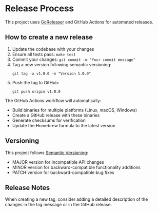 # Release Process

This project uses [GoReleaser](https://goreleaser.com/) and GitHub Actions for automated releases.

## How to create a new release

1. Update the codebase with your changes
2. Ensure all tests pass: `make test`
3. Commit your changes: `git commit -m "Your commit message"`
4. Tag a new version following semantic versioning:
   ```
   git tag -a v1.0.0 -m "Version 1.0.0"
   ```
5. Push the tag to GitHub:
   ```
   git push origin v1.0.0
   ```

The GitHub Actions workflow will automatically:
- Build binaries for multiple platforms (Linux, macOS, Windows)
- Create a GitHub release with these binaries
- Generate checksums for verification
- Update the Homebrew formula to the latest version

## Versioning

This project follows [Semantic Versioning](https://semver.org/):

- MAJOR version for incompatible API changes
- MINOR version for backward-compatible functionality additions
- PATCH version for backward-compatible bug fixes

## Release Notes

When creating a new tag, consider adding a detailed description of the changes in the tag message or in the GitHub release.